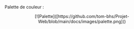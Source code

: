 



Palette de couleur :


<div align="center">
[![Palette]([https://github.com/tom-bhs/Projet-Web/blob/main/docs/images/palette.png]()

